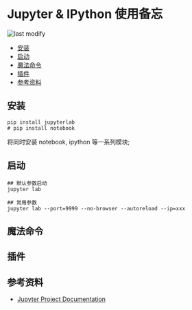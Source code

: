 Jupyter & IPython 使用备忘
===
<!--START_SECTION:badge-->

![last modify](https://img.shields.io/static/v1?label=last%20modify&message=2025-07-08%2016%3A53%3A13&color=yellowgreen&style=flat-square)

<!--END_SECTION:badge-->
<!--info
top: false
hidden: false
-->

<!-- TOC -->
- [安装](#安装)
- [启动](#启动)
- [魔法命令](#魔法命令)
- [插件](#插件)
- [参考资料](#参考资料)
<!-- TOC -->

## 安装
```shell
pip install jupyterlab
# pip install notebook
```
将同时安装 notebook, ipython 等一系列模块;

## 启动
```shell
## 默认参数启动
jupyter lab

## 常用参数
jupyter lab --port=9999 --no-browser --autoreload --ip=xxx
```

## 魔法命令

## 插件

## 参考资料
- [Jupyter Project Documentation](https://docs.jupyter.org/en/latest/)
